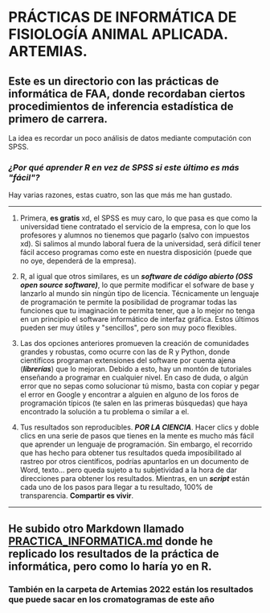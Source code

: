 # PRÁCTICAS DE INFORMÁTICA DE FISIOLOGÍA ANIMAL APLICADA. ARTEMIAS.

## Este es un directorio con las prácticas de informática de FAA, donde recordaban ciertos procedimientos de inferencia estadística de primero de carrera. 

La idea es recordar un poco análisis de datos mediante computación con SPSS.

### *¿Por qué aprender R en vez de SPSS si este último es más "fácil"?*

Hay varias razones, estas cuatro, son las que más me han gustado.

---

1) Primera, **es gratis** xd, el SPSS es muy caro, lo que pasa es que como la universidad tiene contratado el servicio de la empresa, con lo que los profesores y alumnos no tienemos que pagarlo (salvo con impuestos xd). Si salimos al mundo laboral fuera de la universidad, será difícil tener fácil acceso programas como este en nuestra disposición (puede que no oye, dependerá de la empresa).

2) R, al igual que otros similares, es un ***software de código abierto (OSS open source software)***, lo que permite modificar el sofware de base y lanzarlo al mundo sin ningún tipo de licencia. Técnicamente un lenguaje de programación te permite la posibilidad de programar todas las funciones que tu imaginación te permita tener, que a lo mejor no tenga en un principio el software informático de interfaz gráfica. Estos últimos pueden ser muy útiles y "sencillos", pero son muy poco flexibles.

3) Las dos opciones anteriores promueven la creación de comunidades grandes y robustas, como ocurre con las de R y Python, donde científicos programan extensiones del software por cuenta ajena (***librerías***) que lo mejoran. Debido a esto, hay un montón de tutoriales enseñando a programar en cualquier nivel. En caso de duda, o algún error que no sepas como solucionar tú mismo, basta con copiar y pegar el error en Google y encontrar a alguien en alguno de los foros de programación típicos (te salen en las primeras búsquedas) que haya encontrado la solución a tu problema o similar a el. 

4) Tus resultados son reproducibles. ***POR LA CIENCIA***. Hacer clics y doble clics en una serie de pasos que tienes en la mente es mucho más fácil que aprender un lenguaje de programación. Sin embargo, el recorrido que has hecho para obtener tus resultados queda imposibilitado al rastreo por otros científicos, podrías apuntarlos en un documento de Word, texto... pero queda sujeto a tu subjetividad a la hora de dar direcciones para obtener los resultados. Mientras, en un ***script*** están cada uno de los pasos para llegar a tu resultado, 100% de transparencia. **Compartir es vivir**.

---

## **He subido otro Markdown llamado [PRACTICA_INFORMATICA.md](https://github.com/Juankkar/cuarto_carrera/blob/main/FAA/artemias_sripts_datos/PRACTICA_INFORMATICA.md) donde he replicado los resultados de la práctica de informática, pero como lo haría yo en R.**

### **También en la carpeta de Artemias 2022 están los resultados que puede sacar en los cromatogramas de este año**
